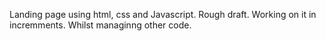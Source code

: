 Landing page using html, css and Javascript. Rough draft. Working on it in incremments. Whilst managinng other code.
